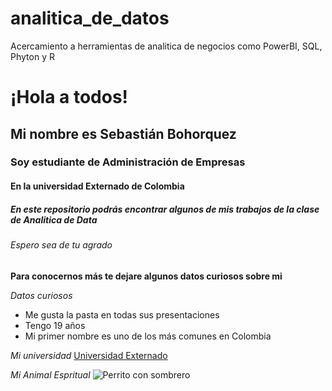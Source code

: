 # analitica_de_datos
Acercamiento a herramientas de analitica de negocios como PowerBI, SQL, Phyton y R

# ¡Hola a todos!
## Mi nombre es Sebastián Bohorquez
### Soy estudiante de Administración de Empresas
#### En la universidad Externado de Colombia
##### En este repositorio podrás encontrar algunos de mis trabajos de la clase de Analitica de Data
###### Espero sea de tu agrado
**Para conocernos más te dejare algunos datos curiosos sobre mi**

*Datos curiosos*

* Me gusta la pasta en todas sus presentaciones 
* Tengo 19 años
* Mi primer nombre es uno de los más comunes en Colombia

*Mi universidad*
[Universidad Externado](https://www.uexternado.edu.co)

*Mi Animal Espritual*
![Perrito con sombrero](https://www.google.com.co/url?sa=i&url=https%3A%2F%2Fco.pinterest.com%2Fpin%2F281897257918923536%2F&psig=AOvVaw3Y5PRiIps5nIaTKV1363vg&ust=1724933891615000&source=images&cd=vfe&opi=89978449&ved=0CBQQjRxqFwoTCIiB3dDVl4gDFQAAAAAdAAAAABAE)
